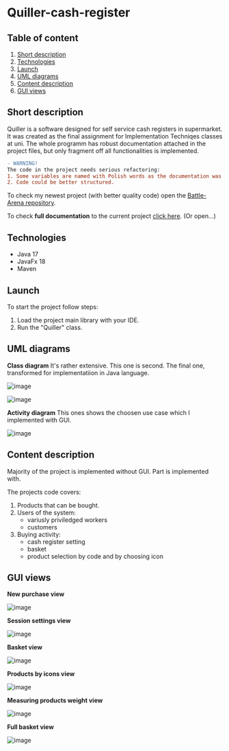 # Quiller-cash-register

## Table of content
1. [Short description](#Short-description)
2. [Technologies](#Technologies)
3. [Launch](#Launch)
4. [UML diagrams](#UML-diagrams)
5. [Content description](#Content-description)
6. [GUI views](#GUI-views)

## Short description
Quiller is a software designed for self service cash registers in supermarket. It was created as the final assignment for Implementation Techniqes classes at uni.
The whole programm has robust documentation attached in the project files, but only fragment off all functionalities is implemented.

```diff
- WARNING!
The code in the project needs serious refactoring: 
1. Some variables are named with Polish words as the documentation was created in Polish language.
2. Code could be better structured.
```

To check my newest project (with better quality code) open the [Battle-Arena repository](https://github.com/KubKill/Battle-Arena).

To check **full documentation** to the current project [click here](). (Or open...)

## Technologies
* Java 17
* JavaFx 18
* Maven

## Launch
To start the project follow steps:
1. Load the project main library with your IDE.
2. Run the "Quiller" class.

## UML diagrams
**Class diagram**
It's rather extensive. This one is second. The final one, transformed for implementatiion in Java language.

![image](https://user-images.githubusercontent.com/66681683/189535815-a71893b9-94bf-4c68-bd01-dc46d7b8592a.png)

![image](https://user-images.githubusercontent.com/66681683/189535829-695a5925-64ef-4a32-8ef7-52c40cdf97f7.png)

**Activity diagram** This ones shows the choosen use case which I implemented with GUI.

![image](https://user-images.githubusercontent.com/66681683/189536044-70542e85-0b94-4358-a1e6-57966565d1e6.png)

## Content description
Majority of the project is implemented without GUI. Part is implemented with.

The projects code covers:
1. Products that can be bought.
2. Users of the system:
   - variusly priviledged workers
   - customers
3. Buying activity:
   - cash register setting
   - basket
   - product selection by code and by choosing icon
   
## GUI views
**New purchase view**

![image](https://user-images.githubusercontent.com/66681683/189536560-ace48519-2f2b-4b0c-9fb5-a9158c3b2740.png)

**Session settings view**

![image](https://user-images.githubusercontent.com/66681683/189536579-3e5187d5-d652-468c-8d3c-4133fc124e16.png)

**Basket view**

![image](https://user-images.githubusercontent.com/66681683/189536587-a72863c7-1b4e-4f69-bcc1-2572e8cd6ca0.png)

**Products by icons view**

![image](https://user-images.githubusercontent.com/66681683/189536601-b167fe85-4576-4f8b-b8c5-c0c7326d0f33.png)

**Measuring products weight view**

![image](https://user-images.githubusercontent.com/66681683/189536852-65a68694-e98d-4387-abfa-a60eb8d03d12.png)


**Full basket view**

![image](https://user-images.githubusercontent.com/66681683/189536627-7b7c180b-e376-4ff1-8504-e2fda9383b88.png)
